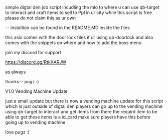 simple digtal den job script incudling the mlo to where u can use qb-target to interact and craft items to sell to Ppl in ur city
while this script is free please do not claim this as ur own 

-- instaltion can be found in the README.MD inside the files 

this aslo comes with the door lock files if ur using qb-doorlock and also comes with the snippets on where and how to add the boss menu 

join my discord for support 

https://discord.gg/RtkXARJW

as always

thanks-- pugz :)

V1.0 Vending Machine Update

just a small update but there is now a vending machine update for this script which is just outside of digtal den
players can go up to the vending machine using qb-target to interact and get items from there the requird item to be able to get these items is a id_card make sure players have this before going up to vending machine

love
pugz :)
